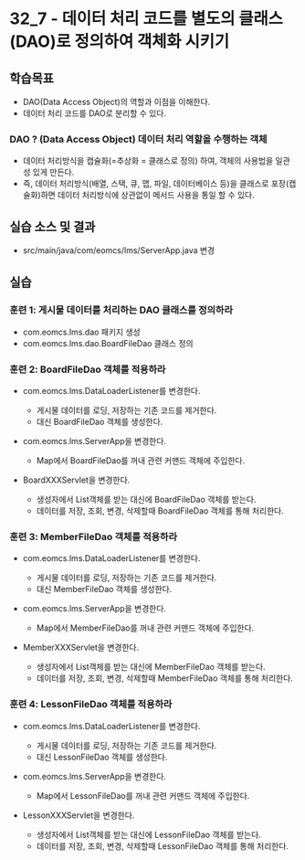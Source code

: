 # 32_7 - 데이터 처리 코드를 별도의 클래스(DAO)로 정의하여 객체화 시키기

## 학습목표

- DAO(Data Access Object)의 역할과 이점을 이해한다.
- 데이터 처리 코드를 DAO로 분리할 수 있다.

### DAO ? (Data Access Object) 데이터 처리 역할을 수행하는 객체
- 데이터 처리방식을 캡슐화(=추상화 = 클래스로 정의) 하여, 객체의 사용법을 일관성 있게 만든다.
- 즉, 데이터 처리방식(배열, 스택, 큐, 맵, 파일, 데이터베이스 등)을 클래스로 포장(캡슐화)하면 
  데이터 처리방식에 상관없이 메서드 사용을 통일 할 수 있다.

## 실습 소스 및 결과

- src/main/java/com/eomcs/lms/ServerApp.java 변경

## 실습  

### 훈련 1: 게시물 데이터를 처리하는 DAO 클래스를 정의하라

- com.eomcs.lms.dao 패키지 생성
- com.eomcs.lms.dao.BoardFileDao 클래스 정의

### 훈련 2: BoardFileDao 객체를 적용하라

- com.eomcs.lms.DataLoaderListener를 변경한다.
  - 게시물 데이터를 로딩, 저장하는 기존 코드를 제거한다.
  - 대신 BoardFileDao 객체를 생성한다.
  
- com.eomcs.lms.ServerApp을 변경한다.
  - Map에서 BoardFileDao를 꺼내 관련 커맨드 객체에 주입한다.
  
- BoardXXXServlet을 변경한다.
  - 생성자에서 List객체를 받는 대신에 BoardFileDao 객체를 받는다.
  - 데이터를 저장, 조회, 변경, 삭제할때 BoardFileDao 객체를 통해 처리한다.

### 훈련 3: MemberFileDao 객체를 적용하라

- com.eomcs.lms.DataLoaderListener를 변경한다.
  - 게시물 데이터를 로딩, 저장하는 기존 코드를 제거한다.
  - 대신 MemberFileDao 객체를 생성한다.
  
- com.eomcs.lms.ServerApp을 변경한다.
  - Map에서 MemberFileDao를 꺼내 관련 커맨드 객체에 주입한다.
  
- MemberXXXServlet을 변경한다.
  - 생성자에서 List객체를 받는 대신에 MemberFileDao 객체를 받는다.
  - 데이터를 저장, 조회, 변경, 삭제할때 MemberFileDao 객체를 통해 처리한다.
  
### 훈련 4: LessonFileDao 객체를 적용하라

- com.eomcs.lms.DataLoaderListener를 변경한다.
  - 게시물 데이터를 로딩, 저장하는 기존 코드를 제거한다.
  - 대신 LessonFileDao 객체를 생성한다.
  
- com.eomcs.lms.ServerApp을 변경한다.
  - Map에서 LessonFileDao를 꺼내 관련 커맨드 객체에 주입한다.
  
- LessonXXXServlet을 변경한다.
  - 생성자에서 List객체를 받는 대신에 LessonFileDao 객체를 받는다.
  - 데이터를 저장, 조회, 변경, 삭제할때 LessonFileDao 객체를 통해 처리한다.

